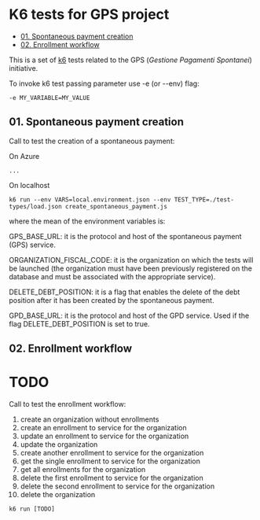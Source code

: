 # K6 tests for GPS project

  - [01. Spontaneous payment creation](#01-spontaneous-payment-creation)
  - [02. Enrollment workflow](#02-enrollment-workflow)

This is a set of [k6](https://k6.io) tests related to the GPS (_Gestione Pagamenti Spontanei_) initiative.

To invoke k6 test passing parameter use -e (or --env) flag:

```
-e MY_VARIABLE=MY_VALUE
```

## 01. Spontaneous payment creation

Call to test the creation of a spontaneous payment:

On Azure

```
...
```

On localhost 

```
k6 run --env VARS=local.environment.json --env TEST_TYPE=./test-types/load.json create_spontaneous_payment.js
```

where the mean of the environment variables is:

GPS_BASE_URL: it is the protocol and host of the spontaneous payment (GPS) service.

ORGANIZATION_FISCAL_CODE: it is the organization on which the tests will be launched (the organization must have been previously registered on the database and must be associated with the appropriate service).

DELETE_DEBT_POSITION: it is a flag that enables the delete of the debt position after it has been created by the spontaneous payment.

GPD_BASE_URL: it is the protocol and host of the GPD service. Used if the flag DELETE_DEBT_POSITION is set to true.



## 02. Enrollment workflow 

# TODO

Call to test the enrollment workflow:
1. create an organization without enrollments
2. create an enrollment to service for the organization
3. update an enrollment to service for the organization
4. update the organization
5. create another enrollment to service for the organization
6. get the single enrollment to service for the organization
7. get all enrollments for the organization
8. delete the first enrollment to service for the organization
9. delete the second enrollment to service for the organization
10. delete the organization

```
k6 run [TODO]
```